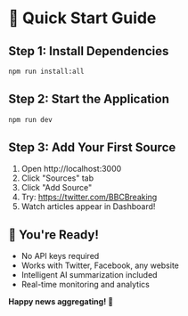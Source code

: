 # 🚀 Quick Start Guide

## Step 1: Install Dependencies
```bash
npm run install:all
```

## Step 2: Start the Application  
```bash
npm run dev
```

## Step 3: Add Your First Source
1. Open http://localhost:3000
2. Click "Sources" tab
3. Click "Add Source"
4. Try: https://twitter.com/BBCBreaking
5. Watch articles appear in Dashboard!

## 🎯 You're Ready!
- No API keys required
- Works with Twitter, Facebook, any website
- Intelligent AI summarization included
- Real-time monitoring and analytics

**Happy news aggregating! 📰**
